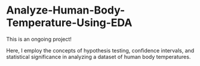 # Analyze-Human-Body-Temperature-Using-EDA
This is an ongoing project!

Here, I employ the concepts of hypothesis testing, confidence intervals, and statistical significance in analyzing a dataset of human body temperatures.
